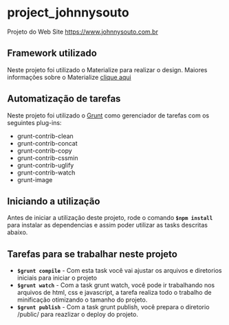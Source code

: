 # project_johnnysouto
Projeto do Web Site https://www.johnnysouto.com.br
 
## Framework utilizado
 
Neste projeto foi utilizado o Materialize para realizar o design.
Maiores informações sobre o Materialize [clique aqui](https://materializecss.com)

## Automatização de tarefas

Neste projeto foi utilizado o [Grunt](https://gruntjs.com) como gerenciador de tarefas com os seguintes plug-ins:

- grunt-contrib-clean
- grunt-contrib-concat
- grunt-contrib-copy
- grunt-contrib-cssmin
- grunt-contrib-uglify
- grunt-contrib-watch
- grunt-image

## Iniciando a utilização

Antes de iniciar a utilização deste projeto, rode o comando **`$npm install`** para instalar as dependencias e assim poder utilizar as tasks descritas abaixo.

## Tarefas para se trabalhar neste projeto

- **`$grunt compile`** - Com esta task você vai ajustar os arquivos e diretorios iniciais para iniciar o projeto
- **`$grunt watch`** - Com a task grunt watch, você pode ir trabalhando nos arquivos de html, css e javascript, a tarefa realiza todo o trabalho de minificação otimizando o tamanho do projeto.
- **`$grunt publish`** - Com a task grunt publish, você prepara o diretorio /public/ para reazlizar o deploy do projeto.
